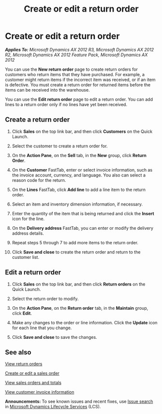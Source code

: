 ﻿---
title: Create or edit a return order
TOCTitle: Create or edit a return order
ms:assetid: 73c827c7-4c09-435e-abf1-d25ef679629a
ms:mtpsurl: https://technet.microsoft.com/en-us/library/Hh271565(v=AX.60)
ms:contentKeyID: 36384196
ms.date: 04/18/2014
mtps_version: v=AX.60
f1_keywords:
- EPSalesReturnItemCreate
---

# Create or edit a return order 


_**Applies To:** Microsoft Dynamics AX 2012 R3, Microsoft Dynamics AX 2012 R2, Microsoft Dynamics AX 2012 Feature Pack, Microsoft Dynamics AX 2012_

You can use the **New return order** page to create return orders for customers who return items that they have purchased. For example, a customer might return items if the incorrect item was received, or if an item is defective. You must create a return order for returned items before the items can be received into the warehouse.

You can use the **Edit return order** page to edit a return order. You can add lines to a return order only if no lines have yet been received.

## Create a return order

1.  Click **Sales** on the top link bar, and then click **Customers** on the Quick Launch.

2.  Select the customer to create a return order for.

3.  On the **Action Pane**, on the **Sell** tab, in the **New** group, click **Return Order**.

4.  On the **Customer** FastTab, enter or select invoice information, such as the invoice account, currency, and language. You also can select a reason code for the return.

5.  On the **Lines** FastTab, click **Add line** to add a line item to the return order.

6.  Select an item and inventory dimension information, if necessary.

7.  Enter the quantity of the item that is being returned and click the **Insert** icon for the line.

8.  On the **Delivery address** FastTab, you can enter or modify the delivery address details.

9.  Repeat steps 5 through 7 to add more items to the return order.

10. Click **Save and close** to create the return order and return to the customer list.

## Edit a return order

1.  Click **Sales** on the top link bar, and then click **Return orders** on the Quick Launch.

2.  Select the return order to modify.

3.  On the **Action Pane**, on the **Return order** tab, in the **Maintain** group, click **Edit**.

4.  Make any changes to the order or line information. Click the **Update** icon for each line that you change.

5.  Click **Save and close** to save the changes.

## See also

[View return orders](view-return-orders.md)

[Create or edit a sales order](create-or-edit-a-sales-order.md)

[View sales orders and totals](view-sales-orders-and-totals.md)

[View customer invoice information](view-customer-invoice-information.md)

  
**Announcements:** To see known issues and recent fixes, use [Issue search](http://go.microsoft.com/fwlink/?linkid=389258) in [Microsoft Dynamics Lifecycle Services](http://go.microsoft.com/fwlink/?linkid=306505) (LCS).

